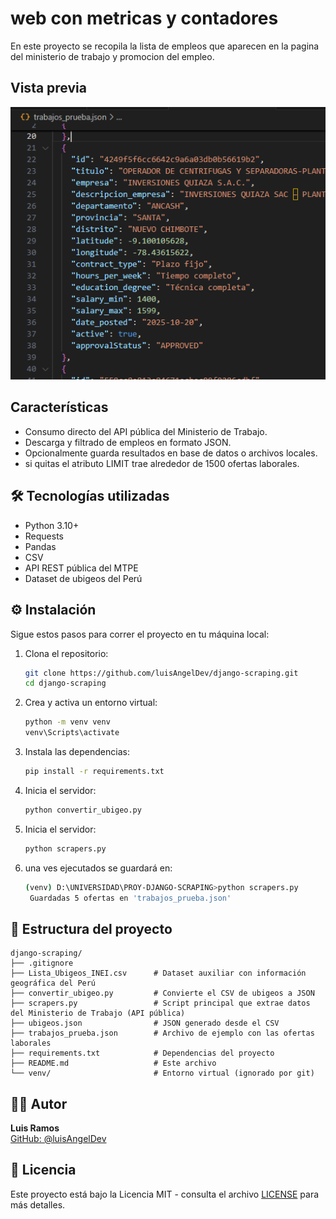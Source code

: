 # web con metricas y contadores

En este proyecto se recopila la lista de empleos que aparecen en la pagina del ministerio de trabajo y promocion del empleo.

## Vista previa
![Vista previa](screenshots/trabajosMTPE.PNG)

## Características

- Consumo directo del API pública del Ministerio de Trabajo.
- Descarga y filtrado de empleos en formato JSON.
- Opcionalmente guarda resultados en base de datos o archivos locales.
- si quitas el atributo LIMIT trae alrededor de 1500 ofertas laborales.


## 🛠️ Tecnologías utilizadas

- Python 3.10+
- Requests
- Pandas
- CSV
- API REST pública del MTPE
- Dataset de ubigeos del Perú

## ⚙️ Instalación

Sigue estos pasos para correr el proyecto en tu máquina local:

1. Clona el repositorio:
   ```bash
   git clone https://github.com/luisAngelDev/django-scraping.git
   cd django-scraping
   ```

2. Crea y activa un entorno virtual:
   ```bash
   python -m venv venv
   venv\Scripts\activate
   ```

3. Instala las dependencias:
   ```bash
   pip install -r requirements.txt
   ```

4. Inicia el servidor:
   ```bash
   python convertir_ubigeo.py
   ```

5. Inicia el servidor:
   ```bash
   python scrapers.py
   ```

6. una ves ejecutados se guardará en:
   ```bash
   (venv) D:\UNIVERSIDAD\PROY-DJANGO-SCRAPING>python scrapers.py
    Guardadas 5 ofertas en 'trabajos_prueba.json'
   ```


## 📂 Estructura del proyecto

```plaintext
django-scraping/
├── .gitignore
├── Lista_Ubigeos_INEI.csv      # Dataset auxiliar con información geográfica del Perú
├── convertir_ubigeo.py         # Convierte el CSV de ubigeos a JSON
├── scrapers.py                 # Script principal que extrae datos del Ministerio de Trabajo (API pública)
├── ubigeos.json                # JSON generado desde el CSV
├── trabajos_prueba.json        # Archivo de ejemplo con las ofertas laborales
├── requirements.txt            # Dependencias del proyecto
├── README.md                   # Este archivo
└── venv/                       # Entorno virtual (ignorado por git)
```

## 👨‍💻 Autor

**Luis Ramos**  
[GitHub: @luisAngelDev](https://github.com/luisAngelDev) 

## 📄 Licencia
Este proyecto está bajo la Licencia MIT - consulta el archivo [LICENSE](./LICENSE) para más detalles.
